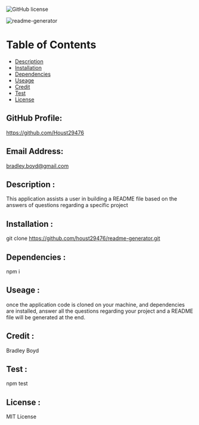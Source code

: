 

![GitHub license](https://img.shields.io/badge/MIT-license-orange)

![readme-generator](https://user-images.githubusercontent.com/95327275/155397868-c1f698ee-2061-4502-97a2-5df3df8c5e60.png)

Table of Contents
=================

* [Description](#description)
* [Installation](#installation)
* [Dependencies](#dependencies)
* [Useage](#useage)
* [Credit](#credit)
* [Test](#test)
* [License](#license)

## GitHub Profile:

https://github.com/Houst29476

## Email Address:

bradley.boyd@gmail.com

## Description :

This application assists a user in building a README file based on the answers of questions regarding a specific project

## Installation :

git clone https://github.com/houst29476/readme-generator.git

## Dependencies : 

npm i

## Useage :

once the application code is cloned on your machine, and dependencies are installed, answer all the questions regarding your project and a README file will be generated at the end.

## Credit :

Bradley Boyd

## Test :

npm test

## License :

MIT License

